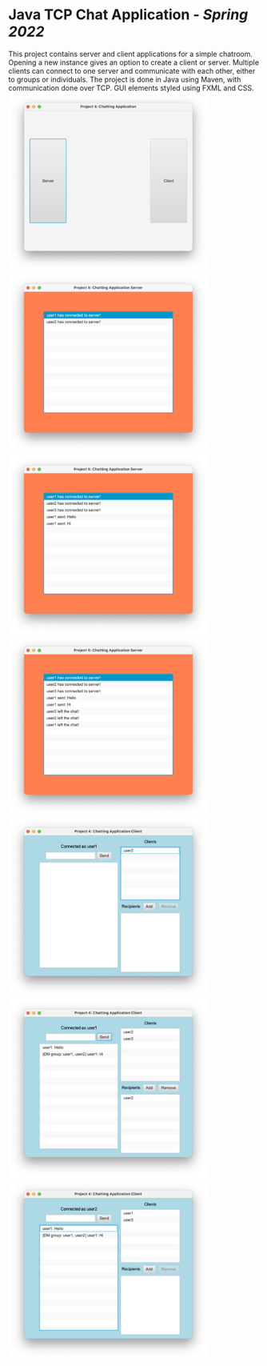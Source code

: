 # Java TCP Chat Application - *Spring 2022*
This project contains server and client applications for a simple chatroom.
Opening a new instance gives an option to create a client or server. Multiple
clients can connect to one server and communicate with each other, either 
to groups or individuals. The project is done in Java using Maven, with
communication done over TCP. GUI elements styled using FXML and CSS.
<img src="/project_images/chat1.png" alt="Client image 1" width=400>
<img src="/project_images/chat2.png" alt="Client image 1" width=400>
<img src="/project_images/chat3.png" alt="Client image 1" width=400>
<img src="/project_images/chat4.png" alt="Client image 1" width=400>
<img src="/project_images/chat5.png" alt="Client image 1" width=400>
<img src="/project_images/chat6.png" alt="Client image 1" width=400>
<img src="/project_images/chat7.png" alt="Client image 1" width=400>
